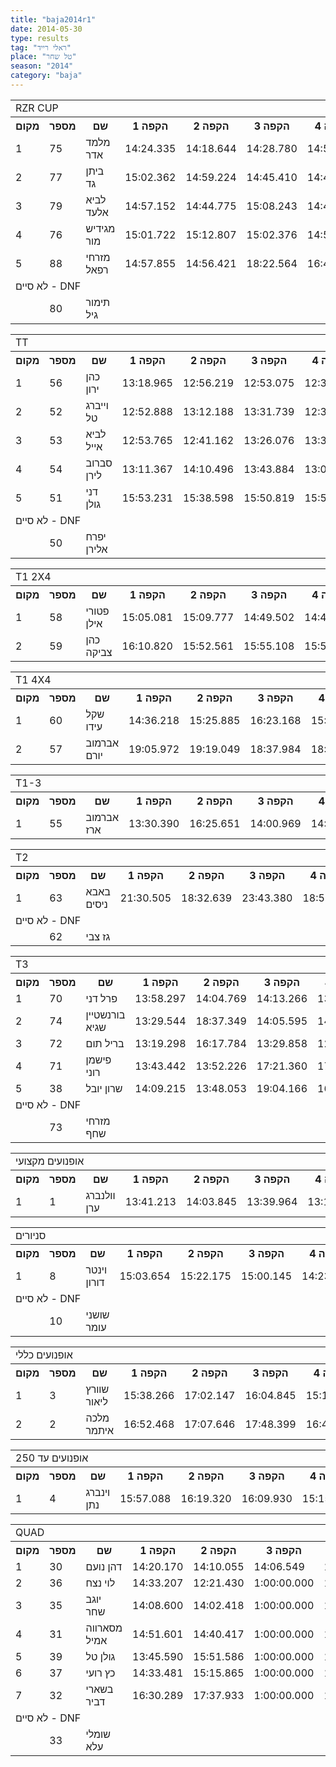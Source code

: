 ```yaml
---
title: "baja2014r1"
date: 2014-05-30
type: results
tag: "ראלי רייד"
place: "טל שחר"
season: "2014"
category: "baja"
---
```

<table class="line_color">
<tr>
    <td colspan="99" class="title_font">RZR CUP</td>
</tr>
<tr class="rnkh_bkcolor">
    <th class="rnkh_font">מקום</th>
    <th class="rnkh_font">מספר</th>
    <th class="rnkh_font">שם</th>
    <th class="rnkh_font">הקפה 1</th>
    <th class="rnkh_font">הקפה 2</th>
    <th class="rnkh_font">הקפה 3</th>
    <th class="rnkh_font">הקפה 4</th>
    <th class="rnkh_font">עונשין</th>
    <th class="rnkh_font">זמן</th>
    <th class="rnkh_font">פער</th>
</tr>
<tr class="rnk_bkcolor">
    <td class="rnk_font">1</td>
    <td class="rnk_font">75</td>
    <td class="rnk_font">מלמד אדר</td>
    <td class="rnk_font">14:24.335</td>
    <td class="rnk_font">14:18.644</td>
    <td class="rnk_font">14:28.780</td>
    <td class="rnk_font">14:50.231</td>
    <td class="rnk_font"></td>
    <td class="rnk_font">58:01.990</td>
    <td class="rnk_font"></td>
</tr>
<tr class="rnk_bkcolor">
    <td class="rnk_font">2</td>
    <td class="rnk_font">77</td>
    <td class="rnk_font">ביתן גד</td>
    <td class="rnk_font">15:02.362</td>
    <td class="rnk_font">14:59.224</td>
    <td class="rnk_font">14:45.410</td>
    <td class="rnk_font">14:47.704</td>
    <td class="rnk_font"></td>
    <td class="rnk_font">59:34.700</td>
    <td class="rnk_font">1:32.710</td>
</tr>
<tr class="rnk_bkcolor">
    <td class="rnk_font">3</td>
    <td class="rnk_font">79</td>
    <td class="rnk_font">לביא אלעד</td>
    <td class="rnk_font">14:57.152</td>
    <td class="rnk_font">14:44.775</td>
    <td class="rnk_font">15:08.243</td>
    <td class="rnk_font">14:44.890</td>
    <td class="rnk_font"></td>
    <td class="rnk_font">59:35.060</td>
    <td class="rnk_font">1:33.070</td>
</tr>
<tr class="rnk_bkcolor">
    <td class="rnk_font">4</td>
    <td class="rnk_font">76</td>
    <td class="rnk_font">מגידיש מור</td>
    <td class="rnk_font">15:01.722</td>
    <td class="rnk_font">15:12.807</td>
    <td class="rnk_font">15:02.376</td>
    <td class="rnk_font">14:50.036</td>
    <td class="rnk_font"></td>
    <td class="rnk_font">1:00:06.941</td>
    <td class="rnk_font">2:04.951</td>
</tr>
<tr class="rnk_bkcolor">
    <td class="rnk_font">5</td>
    <td class="rnk_font">88</td>
    <td class="rnk_font">מזרחי רפאל</td>
    <td class="rnk_font">14:57.855</td>
    <td class="rnk_font">14:56.421</td>
    <td class="rnk_font">18:22.564</td>
    <td class="rnk_font">16:40.725</td>
    <td class="rnk_font"></td>
    <td class="rnk_font">1:04:57.565</td>
    <td class="rnk_font">6:55.575</td>
</tr>
<tr>
    <td colspan="99" class="subtitle_font">לא סיים - DNF</td>
</tr>
<tr class="rnk_bkcolor">
    <td class="rnk_font"></td>
    <td class="rnk_font">80</td>
    <td class="rnk_font">תימור גיל</td>
    <td class="rnk_font"></td>
    <td class="rnk_font"></td>
    <td class="rnk_font"></td>
    <td class="rnk_font"></td>
    <td class="rnk_font"></td>
    <td class="rnk_font"></td>
    <td class="rnk_font"></td>
</tr>
</table>
<table class="line_color">
<tr>
    <td colspan="99" class="title_font">TT</td>
</tr>
<tr class="rnkh_bkcolor">
    <th class="rnkh_font">מקום</th>
    <th class="rnkh_font">מספר</th>
    <th class="rnkh_font">שם</th>
    <th class="rnkh_font">הקפה 1</th>
    <th class="rnkh_font">הקפה 2</th>
    <th class="rnkh_font">הקפה 3</th>
    <th class="rnkh_font">הקפה 4</th>
    <th class="rnkh_font">עונשין</th>
    <th class="rnkh_font">זמן</th>
    <th class="rnkh_font">פער</th>
</tr>
<tr class="rnk_bkcolor">
    <td class="rnk_font">1</td>
    <td class="rnk_font">56</td>
    <td class="rnk_font">כהן ירון</td>
    <td class="rnk_font">13:18.965</td>
    <td class="rnk_font">12:56.219</td>
    <td class="rnk_font">12:53.075</td>
    <td class="rnk_font">12:39.457</td>
    <td class="rnk_font"></td>
    <td class="rnk_font">51:47.716</td>
    <td class="rnk_font"></td>
</tr>
<tr class="rnk_bkcolor">
    <td class="rnk_font">2</td>
    <td class="rnk_font">52</td>
    <td class="rnk_font">וייברג טל</td>
    <td class="rnk_font">12:52.888</td>
    <td class="rnk_font">13:12.188</td>
    <td class="rnk_font">13:31.739</td>
    <td class="rnk_font">12:31.363</td>
    <td class="rnk_font"></td>
    <td class="rnk_font">52:08.178</td>
    <td class="rnk_font">20.462</td>
</tr>
<tr class="rnk_bkcolor">
    <td class="rnk_font">3</td>
    <td class="rnk_font">53</td>
    <td class="rnk_font">לביא אייל</td>
    <td class="rnk_font">12:53.765</td>
    <td class="rnk_font">12:41.162</td>
    <td class="rnk_font">13:26.076</td>
    <td class="rnk_font">13:35.403</td>
    <td class="rnk_font"></td>
    <td class="rnk_font">52:36.406</td>
    <td class="rnk_font">48.690</td>
</tr>
<tr class="rnk_bkcolor">
    <td class="rnk_font">4</td>
    <td class="rnk_font">54</td>
    <td class="rnk_font">סברוב לירן</td>
    <td class="rnk_font">13:11.367</td>
    <td class="rnk_font">14:10.496</td>
    <td class="rnk_font">13:43.884</td>
    <td class="rnk_font">13:04.311</td>
    <td class="rnk_font"></td>
    <td class="rnk_font">54:10.058</td>
    <td class="rnk_font">2:22.342</td>
</tr>
<tr class="rnk_bkcolor">
    <td class="rnk_font">5</td>
    <td class="rnk_font">51</td>
    <td class="rnk_font">דני גולן</td>
    <td class="rnk_font">15:53.231</td>
    <td class="rnk_font">15:38.598</td>
    <td class="rnk_font">15:50.819</td>
    <td class="rnk_font">15:52.337</td>
    <td class="rnk_font"></td>
    <td class="rnk_font">1:03:14.985</td>
    <td class="rnk_font">11:27.269</td>
</tr>
<tr>
    <td colspan="99" class="subtitle_font">לא סיים - DNF</td>
</tr>
<tr class="rnk_bkcolor">
    <td class="rnk_font"></td>
    <td class="rnk_font">50</td>
    <td class="rnk_font">יפרח אלירן</td>
    <td class="rnk_font"></td>
    <td class="rnk_font"></td>
    <td class="rnk_font"></td>
    <td class="rnk_font"></td>
    <td class="rnk_font"></td>
    <td class="rnk_font"></td>
    <td class="rnk_font"></td>
</tr>
</table>
<table class="line_color">
<tr>
    <td colspan="99" class="title_font">T1 2X4</td>
</tr>
<tr class="rnkh_bkcolor">
    <th class="rnkh_font">מקום</th>
    <th class="rnkh_font">מספר</th>
    <th class="rnkh_font">שם</th>
    <th class="rnkh_font">הקפה 1</th>
    <th class="rnkh_font">הקפה 2</th>
    <th class="rnkh_font">הקפה 3</th>
    <th class="rnkh_font">הקפה 4</th>
    <th class="rnkh_font">עונשין</th>
    <th class="rnkh_font">זמן</th>
    <th class="rnkh_font">פער</th>
</tr>
<tr class="rnk_bkcolor">
    <td class="rnk_font">1</td>
    <td class="rnk_font">58</td>
    <td class="rnk_font">פטורי אילן</td>
    <td class="rnk_font">15:05.081</td>
    <td class="rnk_font">15:09.777</td>
    <td class="rnk_font">14:49.502</td>
    <td class="rnk_font">14:47.962</td>
    <td class="rnk_font"></td>
    <td class="rnk_font">59:52.322</td>
    <td class="rnk_font"></td>
</tr>
<tr class="rnk_bkcolor">
    <td class="rnk_font">2</td>
    <td class="rnk_font">59</td>
    <td class="rnk_font">כהן צביקה</td>
    <td class="rnk_font">16:10.820</td>
    <td class="rnk_font">15:52.561</td>
    <td class="rnk_font">15:55.108</td>
    <td class="rnk_font">15:50.291</td>
    <td class="rnk_font"></td>
    <td class="rnk_font">1:03:48.780</td>
    <td class="rnk_font">3:56.458</td>
</tr>
</table>
<table class="line_color">
<tr>
    <td colspan="99" class="title_font">T1 4X4</td>
</tr>
<tr class="rnkh_bkcolor">
    <th class="rnkh_font">מקום</th>
    <th class="rnkh_font">מספר</th>
    <th class="rnkh_font">שם</th>
    <th class="rnkh_font">הקפה 1</th>
    <th class="rnkh_font">הקפה 2</th>
    <th class="rnkh_font">הקפה 3</th>
    <th class="rnkh_font">הקפה 4</th>
    <th class="rnkh_font">עונשין</th>
    <th class="rnkh_font">זמן</th>
    <th class="rnkh_font">פער</th>
</tr>
<tr class="rnk_bkcolor">
    <td class="rnk_font">1</td>
    <td class="rnk_font">60</td>
    <td class="rnk_font">שקל עידו</td>
    <td class="rnk_font">14:36.218</td>
    <td class="rnk_font">15:25.885</td>
    <td class="rnk_font">16:23.168</td>
    <td class="rnk_font">15:28.629</td>
    <td class="rnk_font"></td>
    <td class="rnk_font">1:01:53.900</td>
    <td class="rnk_font"></td>
</tr>
<tr class="rnk_bkcolor">
    <td class="rnk_font">2</td>
    <td class="rnk_font">57</td>
    <td class="rnk_font">אברמוב יורם</td>
    <td class="rnk_font">19:05.972</td>
    <td class="rnk_font">19:19.049</td>
    <td class="rnk_font">18:37.984</td>
    <td class="rnk_font">18:47.008</td>
    <td class="rnk_font"></td>
    <td class="rnk_font">1:15:50.013</td>
    <td class="rnk_font">13:56.113</td>
</tr>
</table>
<table class="line_color">
<tr>
    <td colspan="99" class="title_font">T1-3</td>
</tr>
<tr class="rnkh_bkcolor">
    <th class="rnkh_font">מקום</th>
    <th class="rnkh_font">מספר</th>
    <th class="rnkh_font">שם</th>
    <th class="rnkh_font">הקפה 1</th>
    <th class="rnkh_font">הקפה 2</th>
    <th class="rnkh_font">הקפה 3</th>
    <th class="rnkh_font">הקפה 4</th>
    <th class="rnkh_font">עונשין</th>
    <th class="rnkh_font">זמן</th>
    <th class="rnkh_font">פער</th>
</tr>
<tr class="rnk_bkcolor">
    <td class="rnk_font">1</td>
    <td class="rnk_font">55</td>
    <td class="rnk_font">אברמוב ארז</td>
    <td class="rnk_font">13:30.390</td>
    <td class="rnk_font">16:25.651</td>
    <td class="rnk_font">14:00.969</td>
    <td class="rnk_font">14:01.927</td>
    <td class="rnk_font"></td>
    <td class="rnk_font">57:58.937</td>
    <td class="rnk_font"></td>
</tr>
</table>
<table class="line_color">
<tr>
    <td colspan="99" class="title_font">T2</td>
</tr>
<tr class="rnkh_bkcolor">
    <th class="rnkh_font">מקום</th>
    <th class="rnkh_font">מספר</th>
    <th class="rnkh_font">שם</th>
    <th class="rnkh_font">הקפה 1</th>
    <th class="rnkh_font">הקפה 2</th>
    <th class="rnkh_font">הקפה 3</th>
    <th class="rnkh_font">הקפה 4</th>
    <th class="rnkh_font">עונשין</th>
    <th class="rnkh_font">זמן</th>
    <th class="rnkh_font">פער</th>
</tr>
<tr class="rnk_bkcolor">
    <td class="rnk_font">1</td>
    <td class="rnk_font">63</td>
    <td class="rnk_font">באבא ניסים</td>
    <td class="rnk_font">21:30.505</td>
    <td class="rnk_font">18:32.639</td>
    <td class="rnk_font">23:43.380</td>
    <td class="rnk_font">18:57.887</td>
    <td class="rnk_font"></td>
    <td class="rnk_font">1:22:44.411</td>
    <td class="rnk_font"></td>
</tr>
<tr>
    <td colspan="99" class="subtitle_font">לא סיים - DNF</td>
</tr>
<tr class="rnk_bkcolor">
    <td class="rnk_font"></td>
    <td class="rnk_font">62</td>
    <td class="rnk_font">גז צבי</td>
    <td class="rnk_font"></td>
    <td class="rnk_font"></td>
    <td class="rnk_font"></td>
    <td class="rnk_font"></td>
    <td class="rnk_font"></td>
    <td class="rnk_font"></td>
    <td class="rnk_font"></td>
</tr>
</table>
<table class="line_color">
<tr>
    <td colspan="99" class="title_font">T3</td>
</tr>
<tr class="rnkh_bkcolor">
    <th class="rnkh_font">מקום</th>
    <th class="rnkh_font">מספר</th>
    <th class="rnkh_font">שם</th>
    <th class="rnkh_font">הקפה 1</th>
    <th class="rnkh_font">הקפה 2</th>
    <th class="rnkh_font">הקפה 3</th>
    <th class="rnkh_font">הקפה 4</th>
    <th class="rnkh_font">עונשין</th>
    <th class="rnkh_font">זמן</th>
    <th class="rnkh_font">פער</th>
</tr>
<tr class="rnk_bkcolor">
    <td class="rnk_font">1</td>
    <td class="rnk_font">70</td>
    <td class="rnk_font">פרל דני</td>
    <td class="rnk_font">13:58.297</td>
    <td class="rnk_font">14:04.769</td>
    <td class="rnk_font">14:13.266</td>
    <td class="rnk_font">13:58.633</td>
    <td class="rnk_font"></td>
    <td class="rnk_font">56:14.965</td>
    <td class="rnk_font"></td>
</tr>
<tr class="rnk_bkcolor">
    <td class="rnk_font">2</td>
    <td class="rnk_font">74</td>
    <td class="rnk_font">בורנשטיין שגיא</td>
    <td class="rnk_font">13:29.544</td>
    <td class="rnk_font">18:37.349</td>
    <td class="rnk_font">14:05.595</td>
    <td class="rnk_font">14:00.890</td>
    <td class="rnk_font"></td>
    <td class="rnk_font">1:00:13.378</td>
    <td class="rnk_font">3:58.413</td>
</tr>
<tr class="rnk_bkcolor">
    <td class="rnk_font">3</td>
    <td class="rnk_font">72</td>
    <td class="rnk_font">בריל תום</td>
    <td class="rnk_font">13:19.298</td>
    <td class="rnk_font">16:17.784</td>
    <td class="rnk_font">13:29.858</td>
    <td class="rnk_font">12:59.539</td>
    <td class="rnk_font">5:00.000</td>
    <td class="rnk_font">1:01:06.479</td>
    <td class="rnk_font">4:51.514</td>
</tr>
<tr class="rnk_bkcolor">
    <td class="rnk_font">4</td>
    <td class="rnk_font">71</td>
    <td class="rnk_font">פישמן רוני</td>
    <td class="rnk_font">13:43.442</td>
    <td class="rnk_font">13:52.226</td>
    <td class="rnk_font">17:21.360</td>
    <td class="rnk_font">17:03.008</td>
    <td class="rnk_font"></td>
    <td class="rnk_font">1:02:00.036</td>
    <td class="rnk_font">5:45.071</td>
</tr>
<tr class="rnk_bkcolor">
    <td class="rnk_font">5</td>
    <td class="rnk_font">38</td>
    <td class="rnk_font">שרון יובל</td>
    <td class="rnk_font">14:09.215</td>
    <td class="rnk_font">13:48.053</td>
    <td class="rnk_font">19:04.166</td>
    <td class="rnk_font">16:46.711</td>
    <td class="rnk_font"></td>
    <td class="rnk_font">1:03:48.145</td>
    <td class="rnk_font">7:33.180</td>
</tr>
<tr>
    <td colspan="99" class="subtitle_font">לא סיים - DNF</td>
</tr>
<tr class="rnk_bkcolor">
    <td class="rnk_font"></td>
    <td class="rnk_font">73</td>
    <td class="rnk_font">מזרחי שחף</td>
    <td class="rnk_font"></td>
    <td class="rnk_font"></td>
    <td class="rnk_font"></td>
    <td class="rnk_font"></td>
    <td class="rnk_font"></td>
    <td class="rnk_font"></td>
    <td class="rnk_font"></td>
</tr>
</table>
<table class="line_color">
<tr>
    <td colspan="99" class="title_font">אופנועים מקצועי</td>
</tr>
<tr class="rnkh_bkcolor">
    <th class="rnkh_font">מקום</th>
    <th class="rnkh_font">מספר</th>
    <th class="rnkh_font">שם</th>
    <th class="rnkh_font">הקפה 1</th>
    <th class="rnkh_font">הקפה 2</th>
    <th class="rnkh_font">הקפה 3</th>
    <th class="rnkh_font">הקפה 4</th>
    <th class="rnkh_font">עונשין</th>
    <th class="rnkh_font">זמן</th>
    <th class="rnkh_font">פער</th>
</tr>
<tr class="rnk_bkcolor">
    <td class="rnk_font">1</td>
    <td class="rnk_font">1</td>
    <td class="rnk_font">וולנברג ערן</td>
    <td class="rnk_font">13:41.213</td>
    <td class="rnk_font">14:03.845</td>
    <td class="rnk_font">13:39.964</td>
    <td class="rnk_font">13:18.643</td>
    <td class="rnk_font"></td>
    <td class="rnk_font">54:43.665</td>
    <td class="rnk_font"></td>
</tr>
</table>
<table class="line_color">
<tr>
    <td colspan="99" class="title_font">סניורים</td>
</tr>
<tr class="rnkh_bkcolor">
    <th class="rnkh_font">מקום</th>
    <th class="rnkh_font">מספר</th>
    <th class="rnkh_font">שם</th>
    <th class="rnkh_font">הקפה 1</th>
    <th class="rnkh_font">הקפה 2</th>
    <th class="rnkh_font">הקפה 3</th>
    <th class="rnkh_font">הקפה 4</th>
    <th class="rnkh_font">עונשין</th>
    <th class="rnkh_font">זמן</th>
    <th class="rnkh_font">פער</th>
</tr>
<tr class="rnk_bkcolor">
    <td class="rnk_font">1</td>
    <td class="rnk_font">8</td>
    <td class="rnk_font">וינטר דורון</td>
    <td class="rnk_font">15:03.654</td>
    <td class="rnk_font">15:22.175</td>
    <td class="rnk_font">15:00.145</td>
    <td class="rnk_font">14:23.455</td>
    <td class="rnk_font"></td>
    <td class="rnk_font">59:49.429</td>
    <td class="rnk_font"></td>
</tr>
<tr>
    <td colspan="99" class="subtitle_font">לא סיים - DNF</td>
</tr>
<tr class="rnk_bkcolor">
    <td class="rnk_font"></td>
    <td class="rnk_font">10</td>
    <td class="rnk_font">שושני עומר</td>
    <td class="rnk_font"></td>
    <td class="rnk_font"></td>
    <td class="rnk_font"></td>
    <td class="rnk_font"></td>
    <td class="rnk_font"></td>
    <td class="rnk_font"></td>
    <td class="rnk_font"></td>
</tr>
</table>
<table class="line_color">
<tr>
    <td colspan="99" class="title_font">אופנועים כללי</td>
</tr>
<tr class="rnkh_bkcolor">
    <th class="rnkh_font">מקום</th>
    <th class="rnkh_font">מספר</th>
    <th class="rnkh_font">שם</th>
    <th class="rnkh_font">הקפה 1</th>
    <th class="rnkh_font">הקפה 2</th>
    <th class="rnkh_font">הקפה 3</th>
    <th class="rnkh_font">הקפה 4</th>
    <th class="rnkh_font">עונשין</th>
    <th class="rnkh_font">זמן</th>
    <th class="rnkh_font">פער</th>
</tr>
<tr class="rnk_bkcolor">
    <td class="rnk_font">1</td>
    <td class="rnk_font">3</td>
    <td class="rnk_font">שוורץ ליאור</td>
    <td class="rnk_font">15:38.266</td>
    <td class="rnk_font">17:02.147</td>
    <td class="rnk_font">16:04.845</td>
    <td class="rnk_font">15:11.673</td>
    <td class="rnk_font"></td>
    <td class="rnk_font">1:03:56.931</td>
    <td class="rnk_font"></td>
</tr>
<tr class="rnk_bkcolor">
    <td class="rnk_font">2</td>
    <td class="rnk_font">2</td>
    <td class="rnk_font">מלכה איתמר</td>
    <td class="rnk_font">16:52.468</td>
    <td class="rnk_font">17:07.646</td>
    <td class="rnk_font">17:48.399</td>
    <td class="rnk_font">16:48.278</td>
    <td class="rnk_font"></td>
    <td class="rnk_font">1:08:36.791</td>
    <td class="rnk_font">4:39.860</td>
</tr>
</table>
<table class="line_color">
<tr>
    <td colspan="99" class="title_font">אופנועים עד 250</td>
</tr>
<tr class="rnkh_bkcolor">
    <th class="rnkh_font">מקום</th>
    <th class="rnkh_font">מספר</th>
    <th class="rnkh_font">שם</th>
    <th class="rnkh_font">הקפה 1</th>
    <th class="rnkh_font">הקפה 2</th>
    <th class="rnkh_font">הקפה 3</th>
    <th class="rnkh_font">הקפה 4</th>
    <th class="rnkh_font">עונשין</th>
    <th class="rnkh_font">זמן</th>
    <th class="rnkh_font">פער</th>
</tr>
<tr class="rnk_bkcolor">
    <td class="rnk_font">1</td>
    <td class="rnk_font">4</td>
    <td class="rnk_font">וינברג נתן</td>
    <td class="rnk_font">15:57.088</td>
    <td class="rnk_font">16:19.320</td>
    <td class="rnk_font">16:09.930</td>
    <td class="rnk_font">15:15.402</td>
    <td class="rnk_font"></td>
    <td class="rnk_font">1:03:41.740</td>
    <td class="rnk_font"></td>
</tr>
</table>
<table class="line_color">
<tr>
    <td colspan="99" class="title_font">QUAD</td>
</tr>
<tr class="rnkh_bkcolor">
    <th class="rnkh_font">מקום</th>
    <th class="rnkh_font">מספר</th>
    <th class="rnkh_font">שם</th>
    <th class="rnkh_font">הקפה 1</th>
    <th class="rnkh_font">הקפה 2</th>
    <th class="rnkh_font">הקפה 3</th>
    <th class="rnkh_font">הקפה 4</th>
    <th class="rnkh_font">עונשין</th>
    <th class="rnkh_font">זמן</th>
    <th class="rnkh_font">פער</th>
</tr>
<tr class="rnk_bkcolor">
    <td class="rnk_font">1</td>
    <td class="rnk_font">30</td>
    <td class="rnk_font">דהן נועם</td>
    <td class="rnk_font">14:20.170</td>
    <td class="rnk_font">14:10.055</td>
    <td class="rnk_font">14:06.549</td>
    <td class="rnk_font">14:24.057</td>
    <td class="rnk_font"></td>
    <td class="rnk_font">57:00.831</td>
    <td class="rnk_font"></td>
</tr>
<tr class="rnk_bkcolor">
    <td class="rnk_font">2</td>
    <td class="rnk_font">36</td>
    <td class="rnk_font">לוי נצח</td>
    <td class="rnk_font">14:33.207</td>
    <td class="rnk_font">12:21.430</td>
    <td class="rnk_font">1:00:00.000</td>
    <td class="rnk_font">1:00:00.000</td>
    <td class="rnk_font"></td>
    <td class="rnk_font">2:26:54.637</td>
    <td class="rnk_font">1:29:53.806</td>
</tr>
<tr class="rnk_bkcolor">
    <td class="rnk_font">3</td>
    <td class="rnk_font">35</td>
    <td class="rnk_font">יוגב שחר</td>
    <td class="rnk_font">14:08.600</td>
    <td class="rnk_font">14:02.418</td>
    <td class="rnk_font">1:00:00.000</td>
    <td class="rnk_font">1:00:00.000</td>
    <td class="rnk_font"></td>
    <td class="rnk_font">2:28:11.018</td>
    <td class="rnk_font">1:31:10.187</td>
</tr>
<tr class="rnk_bkcolor">
    <td class="rnk_font">4</td>
    <td class="rnk_font">31</td>
    <td class="rnk_font">מסארווה אמיל</td>
    <td class="rnk_font">14:51.601</td>
    <td class="rnk_font">14:40.417</td>
    <td class="rnk_font">1:00:00.000</td>
    <td class="rnk_font">1:00:00.000</td>
    <td class="rnk_font"></td>
    <td class="rnk_font">2:29:32.018</td>
    <td class="rnk_font">1:32:31.187</td>
</tr>
<tr class="rnk_bkcolor">
    <td class="rnk_font">5</td>
    <td class="rnk_font">39</td>
    <td class="rnk_font">גולן טל</td>
    <td class="rnk_font">13:45.590</td>
    <td class="rnk_font">15:51.586</td>
    <td class="rnk_font">1:00:00.000</td>
    <td class="rnk_font">1:00:00.000</td>
    <td class="rnk_font"></td>
    <td class="rnk_font">2:29:37.176</td>
    <td class="rnk_font">1:32:36.345</td>
</tr>
<tr class="rnk_bkcolor">
    <td class="rnk_font">6</td>
    <td class="rnk_font">37</td>
    <td class="rnk_font">כץ רועי</td>
    <td class="rnk_font">14:33.481</td>
    <td class="rnk_font">15:15.865</td>
    <td class="rnk_font">1:00:00.000</td>
    <td class="rnk_font">1:00:00.000</td>
    <td class="rnk_font"></td>
    <td class="rnk_font">2:29:49.346</td>
    <td class="rnk_font">1:32:48.515</td>
</tr>
<tr class="rnk_bkcolor">
    <td class="rnk_font">7</td>
    <td class="rnk_font">32</td>
    <td class="rnk_font">בשארי דביר</td>
    <td class="rnk_font">16:30.289</td>
    <td class="rnk_font">17:37.933</td>
    <td class="rnk_font">1:00:00.000</td>
    <td class="rnk_font">1:00:00.000</td>
    <td class="rnk_font"></td>
    <td class="rnk_font">2:34:08.222</td>
    <td class="rnk_font">1:37:07.391</td>
</tr>
<tr>
    <td colspan="99" class="subtitle_font">לא סיים - DNF</td>
</tr>
<tr class="rnk_bkcolor">
    <td class="rnk_font"></td>
    <td class="rnk_font">33</td>
    <td class="rnk_font">שומלי עלא</td>
    <td class="rnk_font"></td>
    <td class="rnk_font"></td>
    <td class="rnk_font"></td>
    <td class="rnk_font"></td>
    <td class="rnk_font"></td>
    <td class="rnk_font"></td>
    <td class="rnk_font"></td>
</tr>
</table>
